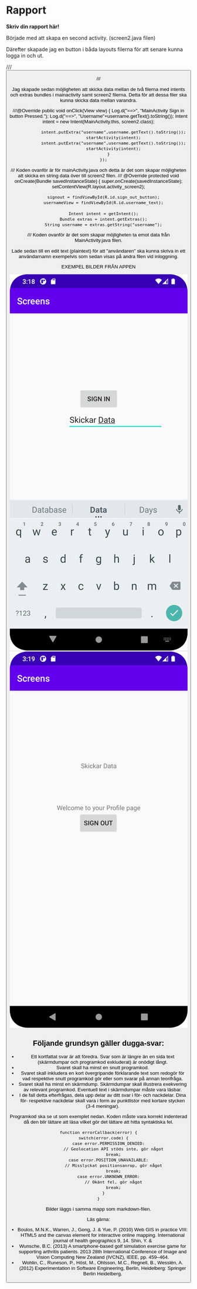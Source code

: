 
# Rapport

**Skriv din rapport här!**

Började med att skapa en second activity. (screen2.java filen)

Därefter skapade jag en button i båda layouts filerna för att senare kunna logga in och ut. 


///
<Button
android:id="@+id/sign_in_button"
android:layout_width="wrap_content"
android:layout_height="wrap_content"
android:text="Sign in"
app:layout_constraintBottom_toTopOf="@+id/login_text"
app:layout_constraintEnd_toEndOf="parent"
app:layout_constraintStart_toStartOf="parent"
/>

///

Jag skapade sedan möjligheten att skicka data mellan de två filerna med intents och extras bundles 
i mainactivity samt screen2 filerna. Detta för att dessa filer ska kunna skicka data mellan 
varandra. 


///@Override
public void onClick(View view) {
Log.d("==>", "MainActivity Sign in button Pressed.");
Log.d("==>", "Username"+username.getText().toString());
Intent intent = new Intent(MainActivity.this, screen2.class);


                intent.putExtra("username",username.getText().toString());
                startActivity(intent);
                intent.putExtra("username",username.getText().toString());
                startActivity(intent);
            }
        });
///
Koden ovanför är för mainActivity.java och detta är det som skapar möjligheten att skicka en string
data över till screen2 filen. 
///
@Override
protected void onCreate(Bundle savedInstanceState) {
super.onCreate(savedInstanceState);
setContentView(R.layout.activity_screen2);

        signout = findViewById(R.id.sign_out_button);
        usernameView = findViewById(R.id.username_text);

        Intent intent = getIntent();
        Bundle extras = intent.getExtras();
        String username = extras.getString("username");

///
Koden ovanför är det som skapar möjligheten ta emot data från MainActivity.java filen. 

Lade sedan till en edit text (plaintext) för att "användaren" ska kunna skriva in ett användarnamn 
exempelvis som sedan visas på andra filen vid inloggning. 



EXEMPEL BILDER FRÅN APPEN

![](android.png)
![](android2.png)

## Följande grundsyn gäller dugga-svar:

- Ett kortfattat svar är att föredra. Svar som är längre än en sida text (skärmdumpar och programkod exkluderat) är onödigt långt.
- Svaret skall ha minst en snutt programkod.
- Svaret skall inkludera en kort övergripande förklarande text som redogör för vad respektive snutt programkod gör eller som svarar på annan teorifråga.
- Svaret skall ha minst en skärmdump. Skärmdumpar skall illustrera exekvering av relevant programkod. Eventuell text i skärmdumpar måste vara läsbar.
- I de fall detta efterfrågas, dela upp delar av ditt svar i för- och nackdelar. Dina för- respektive nackdelar skall vara i form av punktlistor med kortare stycken (3-4 meningar).

Programkod ska se ut som exemplet nedan. Koden måste vara korrekt indenterad då den blir lättare att läsa vilket gör det lättare att hitta syntaktiska fel.

```
function errorCallback(error) {
    switch(error.code) {
        case error.PERMISSION_DENIED:
            // Geolocation API stöds inte, gör något
            break;
        case error.POSITION_UNAVAILABLE:
            // Misslyckat positionsanrop, gör något
            break;
        case error.UNKNOWN_ERROR:
            // Okänt fel, gör något
            break;
    }
}
```

Bilder läggs i samma mapp som markdown-filen.



Läs gärna:

- Boulos, M.N.K., Warren, J., Gong, J. & Yue, P. (2010) Web GIS in practice VIII: HTML5 and the canvas element for interactive online mapping. International journal of health geographics 9, 14. Shin, Y. &
- Wunsche, B.C. (2013) A smartphone-based golf simulation exercise game for supporting arthritis patients. 2013 28th International Conference of Image and Vision Computing New Zealand (IVCNZ), IEEE, pp. 459–464.
- Wohlin, C., Runeson, P., Höst, M., Ohlsson, M.C., Regnell, B., Wesslén, A. (2012) Experimentation in Software Engineering, Berlin, Heidelberg: Springer Berlin Heidelberg.
